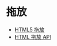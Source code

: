 # 拖放

- [HTML5 拖放](https://www.runoob.com/html/html5-draganddrop.html)
- [HTML 拖放 API](https://developer.mozilla.org/zh-CN/docs/Web/API/HTML_Drag_and_Drop_API)
